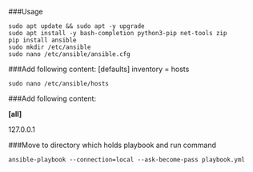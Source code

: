 ###Usage
```shell script
sudo apt update && sudo apt -y upgrade
sudo apt install -y bash-completion python3-pip net-tools zip
pip install ansible
sudo mkdir /etc/ansible
sudo nano /etc/ansible/ansible.cfg
```
###Add following content:
[defaults]
inventory = hosts

```shell script
sudo nano /etc/ansible/hosts
```
###Add following content:

**[all]**

127.0.0.1

###Move to directory which holds playbook and run command
```shell script
ansible-playbook --connection=local --ask-become-pass playbook.yml
```
